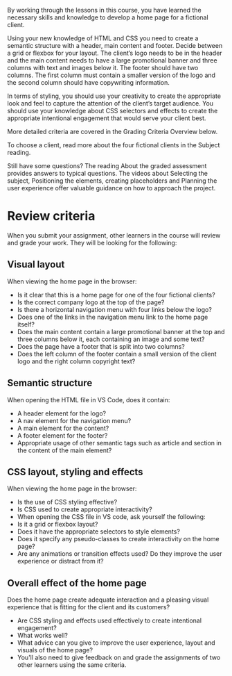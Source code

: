 By working through the lessons in this course, you have learned the necessary skills and knowledge to develop a home page for a fictional client. 

Using your new knowledge of HTML and CSS you need to create a semantic structure with a header, main content and footer. Decide between a grid or flexbox for your layout. The client’s logo needs to be in the header and the main content needs to have a large promotional banner and three columns with text and images below it. The footer should have two columns. The first column must contain a smaller version of the logo and the second column should have copywriting information. 

In terms of styling, you should use your creativity to create the appropriate look and feel to capture the attention of the client’s target audience. You should use your knowledge about CSS selectors and effects to create the appropriate intentional engagement that would serve your client best.

More detailed criteria are covered in the Grading Criteria Overview below. 

To choose a client, read more about the four fictional clients in the Subject  reading.

Still have some questions? The reading About the graded assessment provides answers to typical questions. The videos about Selecting the subject, Positioning the elements, creating placeholders and Planning the user experience offer valuable guidance on how to approach the project.

# Review criteria

When you submit your assignment, other learners in the course will review and grade your work. They will be looking for the following:

## Visual layout

When viewing the home page in the browser:

* Is it clear that this is a home page for one of the four fictional clients?
* Is the correct company logo at the top of the page?
* Is there a horizontal navigation menu with four links below the logo?
* Does one of the links in the navigation menu link to the home page itself?
* Does the main content contain a large promotional banner at the top and three columns below it, each containing an image and some text?
* Does the page have a footer that is split into two columns?
* Does the left column of the footer contain a small version of the client logo and the right column copyright text?

## Semantic structure

When opening the HTML file in VS Code, does it contain:

* A header element for the logo?
* A nav element for the navigation menu?
* A main element for the content?
* A footer element for the footer?
* Appropriate usage of other semantic tags such as article and section in the content of the main element?

  

## CSS layout, styling and effects

When viewing the home page in the browser:

* Is the use of CSS styling effective?
* Is CSS used to create appropriate interactivity?
* When opening the CSS file in VS code, ask yourself the following:
* Is it a grid or flexbox layout?
* Does it have the appropriate selectors to style elements?
* Does it specify any pseudo-classes to create interactivity on the home page?
* Are any animations or transition effects used? Do they improve the user experience or distract from it?

## Overall effect of the home page

Does the home page create adequate interaction and a pleasing visual experience that is fitting for the client and its customers? 

* Are CSS styling and effects used effectively to create intentional engagement? 
* What works well? 
* What advice can you give to improve the user experience, layout and visuals of the home page?
* You'll also need to give feedback on and grade the assignments of two other learners using the same criteria.